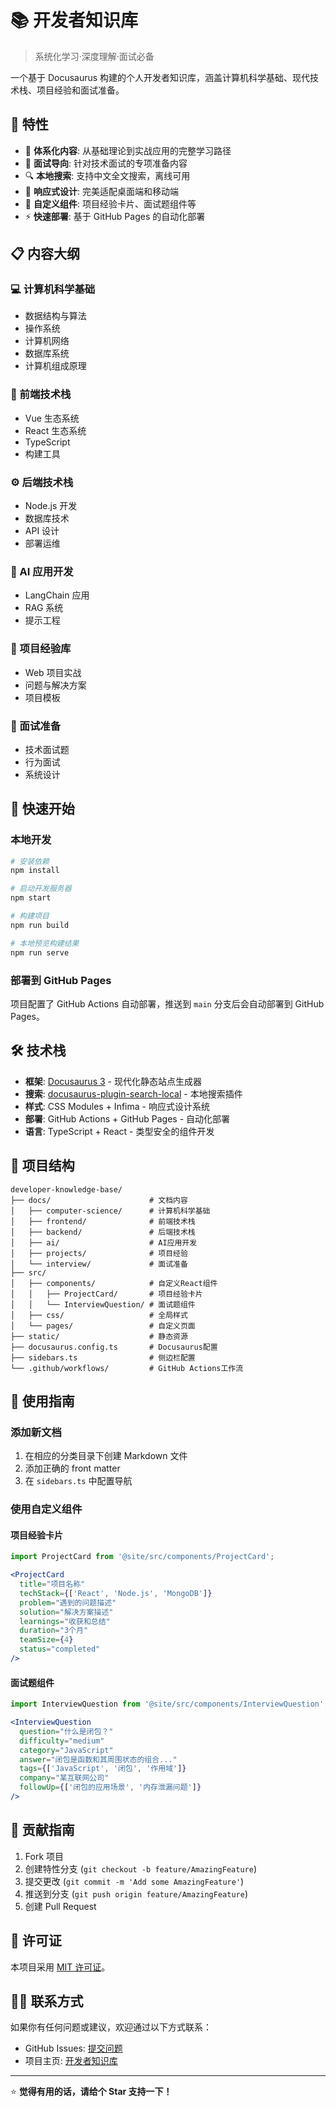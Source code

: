# 📚 开发者知识库

> 系统化学习·深度理解·面试必备

一个基于 Docusaurus 构建的个人开发者知识库，涵盖计算机科学基础、现代技术栈、项目经验和面试准备。

## 🌟 特性

- 📖 **体系化内容**: 从基础理论到实战应用的完整学习路径
- 🎯 **面试导向**: 针对技术面试的专项准备内容
- 🔍 **本地搜索**: 支持中文全文搜索，离线可用
- 📱 **响应式设计**: 完美适配桌面端和移动端
- 🎨 **自定义组件**: 项目经验卡片、面试题组件等
- ⚡ **快速部署**: 基于 GitHub Pages 的自动化部署

## 📋 内容大纲

### 💻 计算机科学基础
- 数据结构与算法
- 操作系统
- 计算机网络
- 数据库系统
- 计算机组成原理

### 🎨 前端技术栈
- Vue 生态系统
- React 生态系统
- TypeScript
- 构建工具

### ⚙️ 后端技术栈
- Node.js 开发
- 数据库技术
- API 设计
- 部署运维

### 🤖 AI 应用开发
- LangChain 应用
- RAG 系统
- 提示工程

### 💼 项目经验库
- Web 项目实战
- 问题与解决方案
- 项目模板

### 📝 面试准备
- 技术面试题
- 行为面试
- 系统设计

## 🚀 快速开始

### 本地开发

```bash
# 安装依赖
npm install

# 启动开发服务器
npm start

# 构建项目
npm run build

# 本地预览构建结果
npm run serve
```

### 部署到 GitHub Pages

项目配置了 GitHub Actions 自动部署，推送到 `main` 分支后会自动部署到 GitHub Pages。

## 🛠️ 技术栈

- **框架**: [Docusaurus 3](https://docusaurus.io/) - 现代化静态站点生成器
- **搜索**: [docusaurus-plugin-search-local](https://github.com/gabrielcsapo/docusaurus-plugin-search-local) - 本地搜索插件
- **样式**: CSS Modules + Infima - 响应式设计系统
- **部署**: GitHub Actions + GitHub Pages - 自动化部署
- **语言**: TypeScript + React - 类型安全的组件开发

## 📂 项目结构

```
developer-knowledge-base/
├── docs/                      # 文档内容
│   ├── computer-science/      # 计算机科学基础
│   ├── frontend/              # 前端技术栈
│   ├── backend/               # 后端技术栈
│   ├── ai/                    # AI应用开发
│   ├── projects/              # 项目经验
│   └── interview/             # 面试准备
├── src/
│   ├── components/            # 自定义React组件
│   │   ├── ProjectCard/       # 项目经验卡片
│   │   └── InterviewQuestion/ # 面试题组件
│   ├── css/                   # 全局样式
│   └── pages/                 # 自定义页面
├── static/                    # 静态资源
├── docusaurus.config.ts       # Docusaurus配置
├── sidebars.ts                # 侧边栏配置
└── .github/workflows/         # GitHub Actions工作流
```

## 🎯 使用指南

### 添加新文档

1. 在相应的分类目录下创建 Markdown 文件
2. 添加正确的 front matter
3. 在 `sidebars.ts` 中配置导航

### 使用自定义组件

#### 项目经验卡片

```jsx
import ProjectCard from '@site/src/components/ProjectCard';

<ProjectCard
  title="项目名称"
  techStack={['React', 'Node.js', 'MongoDB']}
  problem="遇到的问题描述"
  solution="解决方案描述"
  learnings="收获和总结"
  duration="3个月"
  teamSize={4}
  status="completed"
/>
```

#### 面试题组件

```jsx
import InterviewQuestion from '@site/src/components/InterviewQuestion';

<InterviewQuestion
  question="什么是闭包？"
  difficulty="medium"
  category="JavaScript"
  answer="闭包是函数和其周围状态的组合..."
  tags={['JavaScript', '闭包', '作用域']}
  company="某互联网公司"
  followUp={['闭包的应用场景', '内存泄漏问题']}
/>
```

## 🤝 贡献指南

1. Fork 项目
2. 创建特性分支 (`git checkout -b feature/AmazingFeature`)
3. 提交更改 (`git commit -m 'Add some AmazingFeature'`)
4. 推送到分支 (`git push origin feature/AmazingFeature`)
5. 创建 Pull Request

## 📄 许可证

本项目采用 [MIT 许可证](LICENSE)。

## 🙋‍♂️ 联系方式

如果你有任何问题或建议，欢迎通过以下方式联系：

- GitHub Issues: [提交问题](../../issues)
- 项目主页: [开发者知识库](https://zhouyangdong.github.io/AI_Web_Interview_Prep/)

---

⭐ **觉得有用的话，请给个 Star 支持一下！**

